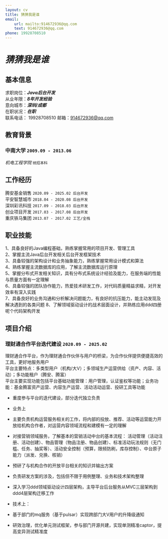 ```yaml
---
layout: cv
title: 猜猜我是谁
email: 
    url: mailto:914672936@qq.com
    text: 914672936@qq.com
phone: 19928708510
---
```

# ___猜猜我是谁___


## 基本信息
求职岗位：___Java后台开发___ <br>
从业年限：___8年开发经验___ <br>
意向城市：___深圳/成都___ <br>
在职状况：___在职___ <br>
联系电话： 19928708510
邮箱：914672936@qq.com

## 教育背景

### __中南大学__  `2009.09 - 2013.06`
_机电工程学院_  `统招本科`


## 工作经历

腾安基金销售  `2020.09 - 2025.02 后台开发` <br>
平安智慧城市  `2018.04 - 2020.08 后台开发` <br>
深圳彩讯科技  `2017.09 - 2018.03 后台开发` <br>
创业项目开发  `2017.03 - 2017.08 后台开发` <br>
重庆铁马集团  `2013.07 - 2017.02 工艺/全栈` <br>


## 职业技能

1、具备良好的Java编程基础，熟练掌握常用的项目开发、管理工具 <br>
2、掌握主流Java后台开发相关后台开发框架技术 <br>
3、具备较强的架构设计和业务抽象能力，熟练掌握常用设计模式和算法 <br>
4、熟练掌握主流数据库的应用，了解主流数据库运行原理 <br>
5、掌握分布式开发相关知识，具有分布式系统设计经验及能力，在服务端的性能与质量方面有一定理解 <br>
6、具备较强的团队协作能力，热爱技术研发工作，对代码质量精益求精，对开发效率有深入实践 <br>
7、具备良好的业务沟通和分析解决问题能力，有良好的抗压能力，能主动发现及解决遇到的各类问题
8、了解领域驱动设计的战术层面设计，并熟练应用ddd四册呢个代码架构开发


## 项目介绍


### __理财通合作平台迭代建设__ `2020.09 - 2025.02`
理财通合作平台，作为理财通合作伙伴与用户的桥梁，为合作伙伴提供便捷高效的工具，更好地服务用户<br>
平台主要特点：多类型用户（机构/大V）；多领域生产运营供给（资产、内容、活动）；多功能租户（腾安、腾富）<br>
平台主要实现功能包括平台基础功能管理：用户管理，认证鉴权等功能；业务功能：基金腾富资产运营、内容生产运营、活动活动运营、投研工具等功能<br>
- 重度参与平台的迭代建设，部分迭代独立负责
- 业务上
- 主要负责机构运营服务相关的工作，将内部的投放、推荐、活动等运营能力开放给机构合作者，对运营内容领域流程和建模有一定的理解
- 对接营销领域服务，了解基本的营销活动中台的基本流程： 活动管理（活动注册、活动创建）、物品管理（物品注册、物品创建）、标准活动玩法规则（无门槛、任务、抽奖等）、活动安全控制（预算，限频防刷，库存控制）、中台原子能力（派发、兑换、核销）
- 预研了与机构合作的开放平台相关的知识并输出方案
- 负责研发方案的涉及，包括但不限于用例整理、业务和技术架构整理

- 深入学习ddd领域驱动设计四层架构，主导平台后台服务从MVC三层架构到ddd4层架构迁移工作
- 技术上：
- 基于部门的mq服务（基于pulsar）实现跨部门大V用户的升降级通知<br>
- 研效治理，优化单元测试框架，参与部门开源共建，实现单测精准captor，提高变异测试精准度<br>


